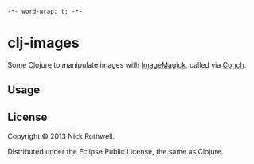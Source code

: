 `-*- word-wrap: t; -*-`

# clj-images

Some Clojure to manipulate images with [ImageMagick](http://www.imagemagick.org), called via [Conch](https://github.com/Raynes/conch).

## Usage

## License

Copyright © 2013 Nick Rothwell.

Distributed under the Eclipse Public License, the same as Clojure.

